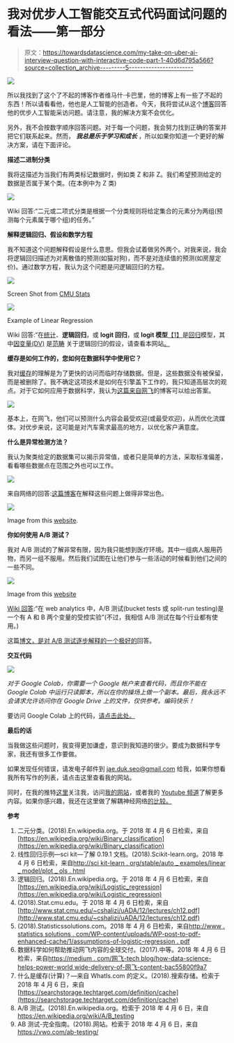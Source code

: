 # 我对优步人工智能交互式代码面试问题的看法——第一部分

> 原文：<https://towardsdatascience.com/my-take-on-uber-ai-interview-question-with-interactive-code-part-1-40d6d795a566?source=collection_archive---------5----------------------->

![](img/6e9fded590fbbbe12e62172fca0b8246.png)

所以我找到了这个了不起的博客作者维马什·卡巴里，他的博客上有一些了不起的东西！所以请看看他，他也是人工智能的创造者。今天，我将尝试从这个[博客](https://medium.com/@vimarshk)回答他的优步人工智能采访问题。请注意，我的解决方案不会优化。

另外，我不会按数字顺序回答问题。对于每一个问题，我会努力找到正确的答案并把它们联系起来。然而， ***我总是乐于学习和成长*** ，所以如果你知道一个更好的解决方案，请在下面评论。

**描述二进制分类**

我将这描述为当我们有两类标记数据时，例如类 Z 和非 Z。我们希望预测给定的数据是否属于某个类。(在本例中为 Z 类)

![](img/7803eea58d3626f04b98cbc52ac94279.png)

Wiki 回答:“二元或二项式分类是根据一个分类规则将给定集合的元素分为两组(预测每个元素属于哪个组)的任务。”

**解释逻辑回归、假设和数学方程**

我不知道这个问题解释假设是什么意思。但我会试着做另外两个。对我来说，我会将逻辑回归描述为对离散值的预测(如猫对狗)，而不是对连续值的预测(如房屋定价)。通过数学方程，我认为这个问题是问逻辑回归的方程。

![](img/0b5f050ffcae68075ecae72a5661a2c2.png)

Screen Shot from [CMU Stats](http://www.stat.cmu.edu/~cshalizi/uADA/12/lectures/ch12.pdf)

![](img/0e20418e00c6019304450ffeb933dd57.png)

Example of Linear Regression

Wiki 回答:“在[统计](https://en.wikipedia.org/wiki/Statistics)、**逻辑回归**，或 **logit 回归**，或 **logit 模型**[【1】](https://en.wikipedia.org/wiki/Logistic_regression#cite_note-Freedman09-1)是[回归](https://en.wikipedia.org/wiki/Regression_analysis)模型，其中[因变量(DV)](https://en.wikipedia.org/wiki/Dependent_and_independent_variables) 是[范畴](https://en.wikipedia.org/wiki/Categorical_variable)
关于逻辑回归的假设，请查看本网站[。](http://www.statisticssolutions.com/wp-content/uploads/wp-post-to-pdf-enhanced-cache/1/assumptions-of-logistic-regression.pdf)

**缓存是如何工作的，您如何在数据科学中使用它？**

我对[缓存](https://searchstorage.techtarget.com/definition/cache)的理解是为了更快的访问而临时存储数据。但是，这些数据没有被保留，而是被删除了。我不确定这项技术是如何在引擎盖下工作的，我只知道高层次的观点。对于它如何应用于数据科学，我认为[这篇来自网飞](https://medium.com/netflix-techblog/how-data-science-helps-power-worldwide-delivery-of-netflix-content-bac55800f9a7)的博客可以给出答案。

![](img/576705b4067df7aa7ea123d5ec0238aa.png)

基本上，在网飞，他们可以预测什么内容会最受欢迎(或最受欢迎)，从而优化流媒体。对优步来说，这可能是对汽车需求最高的地方，以优化客户满意度。

**什么是异常检测方法？**

我认为聚类给定的数据集可以揭示异常值，或者只是简单的方法，采取标准偏差，看看哪些数据点在范围之外也可以工作。

![](img/34c3627fe40f5599556d7fa5382d68de.png)

来自网络的回答:[这篇博客](https://www.datascience.com/blog/python-anomaly-detection)在解释这些问题上做得非常出色。

![](img/f6a79778bfb8a697965d3a17e69cb2db.png)

Image from this [website](https://www.datascience.com/blog/python-anomaly-detection).

**你如何使用 A/B 测试？**

我对 A/B 测试的了解非常有限，因为我只能想到医疗环境。其中一组病人服用药物，而另一组不服用。然后我们试图在让他们参与一些活动的时候看到他们之间的一些不同。

![](img/023fa63814c7ae8f56c51dd2c55c30a6.png)

Image from this [website](https://vwo.com/ab-testing/)

[Wiki 回答](https://en.wikipedia.org/wiki/A/B_testing):“在 web analytics 中，A/B 测试(bucket tests 或 split-run testing)是一个有 A 和 B 两个变量的受控实验”(不过，我相信 A/B 测试在每个行业都有使用。)

这篇[博文，是对 A/B 测试逐步解释的一个极好的](https://vwo.com/ab-testing/)回答。

**交互代码**

![](img/3fe529c65a238d2f2516b42ef74e1552.png)

*对于 Google Colab，你需要一个 Google 帐户来查看代码，而且你不能在 Google Colab 中运行只读脚本，所以在你的操场上做一个副本。最后，我永远不会请求允许访问你在 Google Drive 上的文件，仅供参考。编码快乐！*

要访问 Google Colab 上的代码，[请点击此处。](https://colab.research.google.com/drive/1qiKcJUtbNqf5cAhhHoczD25qGmFUaIVL)

**最后的话**

当我做这些问题时，我变得更加谦虚，意识到我知道的很少。要成为数据科学专家，我还有很多工作要做。

如果发现任何错误，请发电子邮件到 jae.duk.seo@gmail.com 给我，如果你想看我所有写作的列表，请点击这里查看我的网站。

同时，在我的推特[这里](https://twitter.com/JaeDukSeo)关注我，访问[我的网站](https://jaedukseo.me/)，或者我的 [Youtube 频道](https://www.youtube.com/c/JaeDukSeo)了解更多内容。如果你感兴趣，我还在这里做了解耦神经网络[的比较。](https://becominghuman.ai/only-numpy-implementing-and-comparing-combination-of-google-brains-decoupled-neural-interfaces-6712e758c1af)

**参考**

1.  二元分类。(2018).En.wikipedia.org。于 2018 年 4 月 6 日检索，来自[https://en.wikipedia.org/wiki/Binary_classification](https://en.wikipedia.org/wiki/Binary_classification)
2.  线性回归示例—sci kit—了解 0.19.1 文档。(2018).Scikit-learn.org。2018 年 4 月 6 日检索，来自[http://sci kit-learn . org/stable/auto _ examples/linear _ model/plot _ ols . html](http://scikit-learn.org/stable/auto_examples/linear_model/plot_ols.html)
3.  逻辑回归。(2018).En.wikipedia.org。于 2018 年 4 月 6 日检索，来自[https://en.wikipedia.org/wiki/Logistic_regression](https://en.wikipedia.org/wiki/Logistic_regression)
4.  (2018).Stat.cmu.edu。于 2018 年 4 月 6 日检索，来自[http://www.stat.cmu.edu/~cshalizi/uADA/12/lectures/ch12.pdf](http://www.stat.cmu.edu/~cshalizi/uADA/12/lectures/ch12.pdf)
5.  (2018).Statisticssolutions.com。2018 年 4 月 6 日检索，来自[http://www . statistics solutions . com/WP-content/uploads/WP-post-to-pdf-enhanced-cache/1/assumptions-of-logistic-regression . pdf](http://www.statisticssolutions.com/wp-content/uploads/wp-post-to-pdf-enhanced-cache/1/assumptions-of-logistic-regression.pdf)
6.  数据科学如何帮助推动网飞内容的全球交付。(2017).中等。2018 年 4 月 6 日检索，来自[https://medium . com/网飞-tech blog/how-data-science-helps-power-world wide-delivery-of-网飞-content-bac55800f9a7](https://medium.com/netflix-techblog/how-data-science-helps-power-worldwide-delivery-of-netflix-content-bac55800f9a7)
7.  什么是缓存(计算)？—来自 WhatIs.com 的定义。(2018).搜索存储。检索于 2018 年 4 月 6 日，来自[https://searchstorage.techtarget.com/definition/cache](https://searchstorage.techtarget.com/definition/cache)
8.  A/B 测试。(2018).En.wikipedia.org。检索于 2018 年 4 月 6 日，来自 https://en.wikipedia.org/wiki/A/B_testing
9.  AB 测试-完全指南。(2018).网站。检索于 2018 年 4 月 6 日，来自 https://vwo.com/ab-testing/